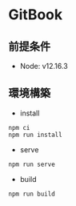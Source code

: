 # GitBook

## 前提条件

- Node: v12.16.3

## 環境構築

- install

```shell
npm ci
npm run install
```

- serve

```shell
npm run serve
```

- build

```shell
npm run build
```
